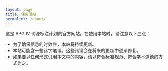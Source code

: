 ```yaml
---
layout: page
title: 使用须知
permalink: /about/
---
```

这是 APG IV 词源标注计划的官方网站。在使用本站时，请注意以下三点：

* 为了确保信息的时效性，本站将持续更新。
* 本站可能含一些错字笔误。这些错误会在将来的更新中逐渐修复。
* 如果要以任何形式引用本文中的内容，请以符合标准规范、符合学术道德的方式为之。